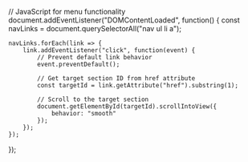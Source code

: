 // JavaScript for menu functionality
document.addEventListener("DOMContentLoaded", function() {
    const navLinks = document.querySelectorAll("nav ul li a");

    navLinks.forEach(link => {
        link.addEventListener("click", function(event) {
            // Prevent default link behavior
            event.preventDefault();

            // Get target section ID from href attribute
            const targetId = link.getAttribute("href").substring(1);

            // Scroll to the target section
            document.getElementById(targetId).scrollIntoView({
                behavior: "smooth"
            });
        });
    });
});
